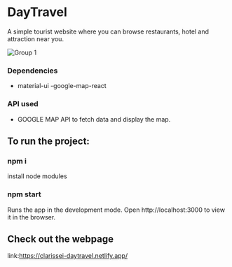 # DayTravel

 A simple tourist website where you can browse restaurants, hotel and  attraction near you.
 
![Group 1](https://user-images.githubusercontent.com/37862639/157078529-9b96579a-e23e-452e-9653-2f7721b35975.png)

### Dependencies
   - material-ui
   -google-map-react
   
   
### API used 
- GOOGLE MAP API to fetch data and display the map.

## To run the project:

### npm i
install node modules


### npm start
Runs the app in the development mode.
Open http://localhost:3000 to view it in the browser.


## Check out the webpage

link:https://clarissei-daytravel.netlify.app/
